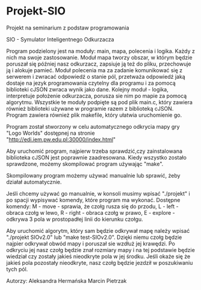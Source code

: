 # Projekt-SIO
Projekt na seminarium z podstaw programowania

SIO - Symulator Inteligentnego Odkurzacza 

Program podzielony jest na moduły: main, mapa, polecenia i logika. Każdy z nich ma swoje zastosowanie.
Moduł mapa tworzy obszar, w którym będzie poruszał się później nasz odkurzacz, zapsiuje ją też do pliku, przechowuje ją i alokuje pamieć.
Moduł polecenia ma za zadanie komunikować się z serwerem i zwracać odpowiedź o stanie pól, przetważa odpowiedź jaką dostaje na jezyk programowania czytelny dla programu i za pomocą biblioteki cJSON zwraca wynik jako dane.
Kolejny moduł - logika, interpretuje położenie odkurzacza, porusza sie nim po mapie za pomocą algorytmu. 
Wszystkie te moduły podpięte są pod plik main.c, który zawiera również biblioteki używane w programie razem z biblioteką cJSON. 
Program zawiera również plik makefile, który ułatwia uruchomienie go.

Program został stworzony w celu automatycznego odkrycia mapy gry "Logo Worlds" dostępnej na stronie "http://edi.iem.pw.edu.pl:30000/index.html"

Aby uruchomić program, najpierw trzeba sprawdzić,czy zainstalowana biblioteka cJSON jest poprawnie zaadresowana.
Kiedy wszystko zostało sprawdzone, możemy skompilować program używając "make".

Skompilowany program możemy używać manualnie lub sprawić, żeby działał automatycznie.

Jeśli chcemy używać go manualnie, w konsoli musimy wpisać "./projekt" i po spacji wypisywać komendy, które program ma wykonać.
Dostępne komendy:
M - move - sprawia, że czołg rusza się do przodu,
L - left - obraca czołg w lewo,
R - right - obraca czołg w prawo,
E - explore - odkrywa 3 pola w prostopadłej linii do kierunku czołgu.

Aby uruchomić algorytm, który sam będzie odkrywał mapę należy wpisać "./projekt SIOv2.0" lub "make test-SIOv2.0".
Dzięki niemu czołg będzie najpier odkrywał obwód mapy i poruszał sie wzdłuż jej krawędzi. Po odkryciu jej nasz czołg będzie znał rozmiary mapy i na tej podstawie będzie wiedział czy zostały jakieś nieodkryte pola w jej środku. Jeśli okaże się że jakieś pola pozostały nieodkryte, nasz czołg będzie jezdził w poszukiwaniu tych pól.



Autorzy: 
Aleksandra Hermańska
Marcin Pietrzak
